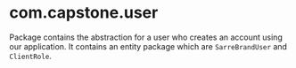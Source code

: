# com.capstone.user
Package contains the abstraction for a user who creates an account using our application.
It contains an entity package which are `SarreBrandUser` and `ClientRole`.